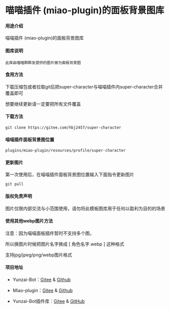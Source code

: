 # 喵喵插件 (miao-plugin)的面板背景图库

#### 用途介绍
喵喵插件 (miao-plugin)的面板背景图库

#### 图库说明
```
此库由喵喵群群友提供的图片做为面板背景图
```

#### 食用方法

下载压缩包或者拉取git后把super-character与喵喵插件内super-character合并覆盖即可

想要继续更新请一定要把所有文件覆盖
	
#### 下载方法
```
git clone https://gitee.com/hbj2457/super-character
```
	
#### 喵喵插件面板背景图位置
```
plugins/miao-plugin/resources/profile/super-character
```

#### 更新图片
第一次使用后，在喵喵插件面板背景图位置输入下面指令更新图片
```
git pull
```

#### 版权免责声明
图片仅限内部交流与小范围使用，请勿将此模板图库用于任何以盈利为目的的场景

#### 使用其他webp图片方法

注意：因为喵喵面板插件暂时不支持多个图，

所以换图片时候把图片名字换成 [ 角色名字.webp ] 这种格式

支持jpg/jpeg/png/webp图片格式

#### 项目地址
* Yunzai-Bot：[Gitee](https://gitee.com/Le-niao/Yunzai-Bot) & [Github](https://github.com/Le-niao/Yunzai-Bot)

* Miao-plugin：[Gitee](https://gitee.com/yoimiya-kokomi/miao-plugin) & [Github](https://github.com/yoimiya-kokomi/miao-plugin)

* Yunzai-Bot插件库：[Gitee](https://gitee.com/Hikari666/Yunzai-Bot-plugins-index) & [GitHub](https://github.com/HiArcadia/Yunzai-Bot-plugins-index)
